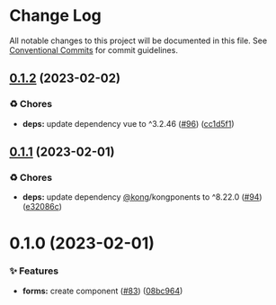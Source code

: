 # Change Log

All notable changes to this project will be documented in this file.
See [Conventional Commits](https://conventionalcommits.org) for commit guidelines.

## [0.1.2](https://github.com/Kong/public-ui-components/compare/@kong-ui-public/forms@0.1.1...@kong-ui-public/forms@0.1.2) (2023-02-02)


### ♻️ Chores

* **deps:** update dependency vue to ^3.2.46 ([#96](https://github.com/Kong/public-ui-components/issues/96)) ([cc1d5f1](https://github.com/Kong/public-ui-components/commit/cc1d5f16228d5ea6b81222c67aca8e7d33db9d4c))





## [0.1.1](https://github.com/Kong/public-ui-components/compare/@kong-ui-public/forms@0.1.0...@kong-ui-public/forms@0.1.1) (2023-02-01)


### ♻️ Chores

* **deps:** update dependency [@kong](https://github.com/kong)/kongponents to ^8.22.0 ([#94](https://github.com/Kong/public-ui-components/issues/94)) ([e32086c](https://github.com/Kong/public-ui-components/commit/e32086c30d479a6808f1fce424263bec6a95ded6))





# 0.1.0 (2023-02-01)


### ✨ Features

* **forms:** create component ([#83](https://github.com/Kong/public-ui-components/issues/83)) ([08bc964](https://github.com/Kong/public-ui-components/commit/08bc964d1a9f75ff535827cf5dfa83459a71d03f))
